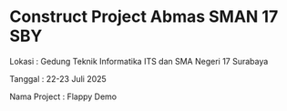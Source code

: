 # Construct Project Abmas SMAN 17 SBY

Lokasi       : Gedung Teknik Informatika ITS dan SMA Negeri 17 Surabaya

Tanggal      : 22-23 Juli 2025

Nama Project : Flappy Demo
